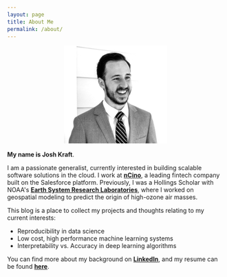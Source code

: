```yaml
---
layout: page
title: About Me
permalink: /about/
---
```


<p align="center">
  <img src="../images/avatar.jpg">
</p>


**My name is Josh Kraft**. 

I am a passionate generalist, currently interested in building scalable software solutions in the cloud. I work at **[nCino](https://www.ncino.com)**, a leading fintech company built on the Salesforce platform. Previously, I was a Hollings Scholar with NOAA's **[Earth System Research Laboratories](https://www.esrl.noaa.gov)**, where I worked on geospatial modeling to predict the origin of high-ozone air masses. 

This blog is a place to collect my projects and thoughts relating to my current interests:

- Reproducibility in data science
- Low cost, high performance machine learning systems
- Interpretability vs. Accuracy in deep learning algorithms

You can find more about my background on **[LinkedIn](https://www.linkedin.com/in/joshtkraft/)**, and my resume can be found **[here](https://docs.google.com/document/d/1QPjd0Ydgf7HYkJ7bAt2_J0jOdcviuKXVbURgtfXkm08/edit?usp=sharing)**.
